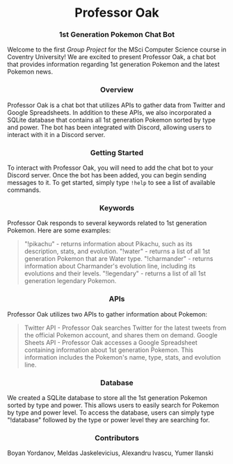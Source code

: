 <h1 align="center">Professor Oak</h1> 
<h3 align="center">1st Generation Pokemon Chat Bot</h3> 

Welcome to the first *Group Project* for the MSci Computer Science course in Coventry University! We are excited to present Professor Oak, a chat bot that provides information regarding 1st generation Pokemon and the latest Pokemon news.

<h3 align="center">Overview</h3> 

Professor Oak is a chat bot that utilizes APIs to gather data from Twitter and Google Spreadsheets. In addition to these APIs, we also incorporated a SQLite database that contains all 1st generation Pokemon sorted by type and power. The bot has been integrated with Discord, allowing users to interact with it in a Discord server.

<h3 align="center">Getting Started</h3>

To interact with Professor Oak, you will need to add the chat bot to your Discord server. Once the bot has been added, you can begin sending messages to it. To get started, simply type `!help` to see a list of available commands.

<h3 align="center">Keywords</h3>

Professor Oak responds to several keywords related to 1st generation Pokemon. Here are some examples:
> "!pikachu" - returns information about Pikachu, such as its description, stats, and evolution.
> "!water" - returns a list of all 1st generation Pokemon that are Water type.
> "!charmander" - returns information about Charmander's evolution line, including its evolutions and their levels.
> "!legendary" - returns a list of all 1st generation legendary Pokemon.

<h3 align="center">APIs</h3>

Professor Oak utilizes two APIs to gather information about Pokemon:
> Twitter API - Professor Oak searches Twitter for the latest tweets from the official Pokemon account, and shares them on demand.
> Google Sheets API - Professor Oak accesses a Google Spreadsheet containing information about 1st generation Pokemon. This information includes the Pokemon's name, type, stats, and evolution line.

<h3 align="center">Database</h3>

We created a SQLite database to store all the 1st generation Pokemon sorted by type and power. This allows users to easily search for Pokemon by type and power level. To access the database, users can simply type "!database" followed by the type or power level they are searching for.

<h3 align="center">Contributors</h3>
Boyan Yordanov,
Meldas Jaskelevicius,
Alexandru Ivascu,
Yumer Ilanski
